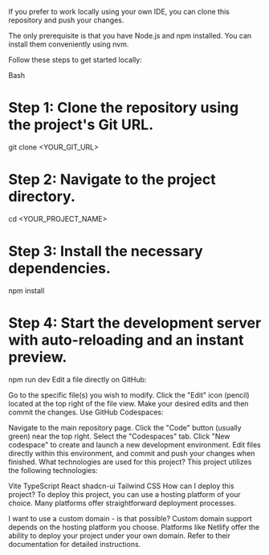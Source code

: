 

If you prefer to work locally using your own IDE, you can clone this repository and push your changes.

The only prerequisite is that you have Node.js and npm installed. You can install them conveniently using nvm.

Follow these steps to get started locally:

Bash

# Step 1: Clone the repository using the project's Git URL.
git clone <YOUR_GIT_URL>

# Step 2: Navigate to the project directory.
cd <YOUR_PROJECT_NAME>

# Step 3: Install the necessary dependencies.
npm install

# Step 4: Start the development server with auto-reloading and an instant preview.
npm run dev
Edit a file directly on GitHub:

Go to the specific file(s) you wish to modify.
Click the "Edit" icon (pencil) located at the top right of the file view.
Make your desired edits and then commit the changes.
Use GitHub Codespaces:

Navigate to the main repository page.
Click the "Code" button (usually green) near the top right.
Select the "Codespaces" tab.
Click "New codespace" to create and launch a new development environment.
Edit files directly within this environment, and commit and push your changes when finished.
What technologies are used for this project?
This project utilizes the following technologies:

Vite
TypeScript
React
shadcn-ui
Tailwind CSS
How can I deploy this project?
To deploy this project, you can use a hosting platform of your choice. Many platforms offer straightforward deployment processes.

I want to use a custom domain - is that possible?
Custom domain support depends on the hosting platform you choose. Platforms like Netlify offer the ability to deploy your project under your own domain. Refer to their documentation for detailed instructions.
